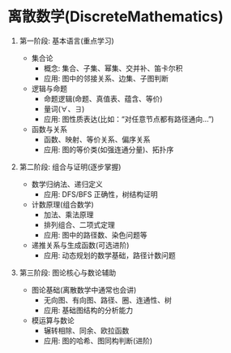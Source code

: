 # 离散数学(DiscreteMathematics)

1. 第一阶段: 基本语言(重点学习)
   - 集合论
     - 概念: 集合、子集、幂集、交并补、笛卡尔积
     - 应用: 图中的邻接关系、边集、子图判断
   - 逻辑与命题
     - 命题逻辑(命题、真值表、蕴含、等价)
     - 量词(∀、∃)
     - 应用: 图性质表达(比如：“对任意节点都有路径通向…”)
   - 函数与关系
     - 函数、映射、等价关系、偏序关系
     - 应用: 图的等价类(如强连通分量)、拓扑序

2. 第二阶段: 组合与证明(逐步掌握)
   - 数学归纳法、递归定义
     - 应用: DFS/BFS 正确性，树结构证明
   - 计数原理(组合数学)
     - 加法、乘法原理
     - 排列组合、二项式定理
     - 应用: 图中的路径数、染色问题等
   - 递推关系与生成函数(可选进阶)
     - 应用: 动态规划的数学基础，路径计数问题
     
3. 第三阶段: 图论核心与数论辅助
   - 图论基础(离散数学中通常也会讲)
     - 无向图、有向图、路径、圈、连通性、树
     - 应用: 基础图结构的分析能力
   - 模运算与数论
     - 辗转相除、同余、欧拉函数
     - 应用: 图的哈希、图同构判断(进阶)